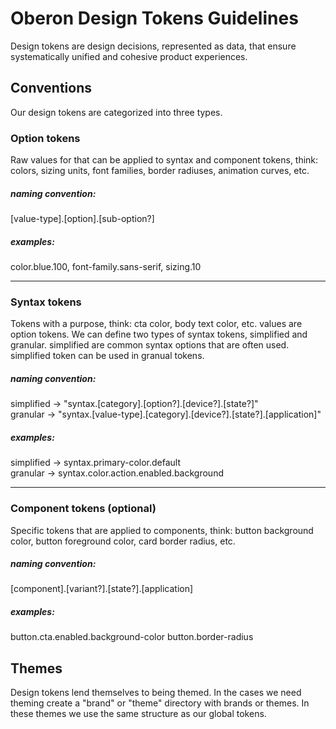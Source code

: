 # Oberon Design Tokens Guidelines

Design tokens are design decisions, represented as data, that ensure systematically unified and cohesive product experiences.

## Conventions

Our design tokens are categorized into three types.

### Option tokens

Raw values for that can be applied to syntax and component tokens, think: colors, sizing units, font families, border radiuses, animation curves, etc.

##### **naming convention**:

[value-type].[option].[sub-option?]

##### **examples**:

color.blue.100, font-family.sans-serif, sizing.10

---

### Syntax tokens

Tokens with a purpose, think: cta color, body text color, etc. values are option tokens. We can define two types of syntax tokens, simplified and granular. simplified are common syntax options that are often used. simplified token can be used in granual tokens.

##### **naming convention**:

simplified -> "syntax.[category].[option?].[device?].[state?]"  
granular -> "syntax.[value-type].[category].[device?].[state?].[application]"

##### **examples**:

simplified -> syntax.primary-color.default  
granular -> syntax.color.action.enabled.background

---

### Component tokens (optional)

Specific tokens that are applied to components, think: button background color, button foreground color, card border radius, etc.

##### **naming convention**:

[component].[variant?].[state?].[application]

##### **examples**:

button.cta.enabled.background-color
button.border-radius

## Themes

Design tokens lend themselves to being themed. In the cases we need theming create a "brand" or "theme" directory with brands or themes. In these themes we use the same structure as our global tokens.
